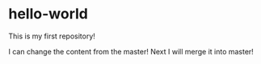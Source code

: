 # hello-world
This is my first repository!

I can change the content from the master!
Next I will merge it into master!
